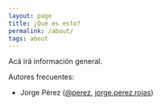 ```yaml
---
layout: page
title: ¿Qué es esto?
permalink: /about/
tags: about
---
```


Acá irá información general.

Autores frecuentes:

* Jorge Pérez ([@perez](https://twitter.com/perez), [jorge.perez.rojas](https://github.com/jorgeperezrojas))
